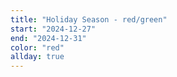 ```yaml
---
title: "Holiday Season - red/green"
start: "2024-12-27"
end: "2024-12-31"
color: "red"
allday: true
---
```


